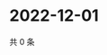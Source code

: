 # 2022-12-01

共 0 条

<!-- BEGIN WEIBO -->
<!-- 最后更新时间 Thu Dec 01 2022 07:01:04 GMT+0800 (China Standard Time) -->

<!-- END WEIBO -->
